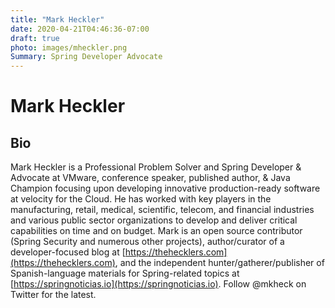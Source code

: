 ```yaml
---
title: "Mark Heckler"
date: 2020-04-21T04:46:36-07:00
draft: true
photo: images/mheckler.png
Summary: Spring Developer Advocate
---
```

# Mark Heckler

## Bio

 Mark Heckler is a Professional Problem Solver and Spring Developer & Advocate at VMware, conference speaker, published author, & Java Champion focusing upon developing innovative production-ready software at velocity for the Cloud. He has worked with key players in the manufacturing, retail, medical, scientific, telecom, and financial industries and various public sector organizations to develop and deliver critical capabilities on time and on budget. Mark is an open source contributor (Spring Security and numerous other projects), author/curator of a developer-focused blog at [https://thehecklers.com](https://thehecklers.com), and the independent hunter/gatherer/publisher of Spanish-language materials for Spring-related topics at [https://springnoticias.io](https://springnoticias.io). Follow @mkheck on Twitter for the latest.
